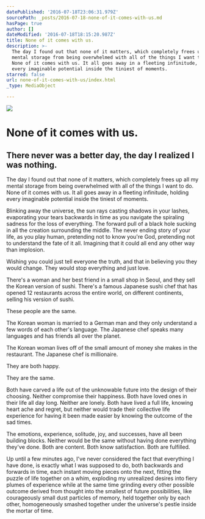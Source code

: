 ```yaml
---
datePublished: '2016-07-18T23:06:31.979Z'
sourcePath: _posts/2016-07-18-none-of-it-comes-with-us.md
hasPage: true
author: []
dateModified: '2016-07-18T18:15:20.987Z'
title: None of it comes with us.
description: >-
  The day I found out that none of it matters, which completely frees up all my
  mental storage from being overwhelmed with all of the things I want to do.
  None of it comes with us. It all goes away in a fleeting infinitude, holding
  every imaginable potential inside the tiniest of moments.
starred: false
url: none-of-it-comes-with-us/index.html
_type: MediaObject

---
```

![](https://the-grid-user-content.s3-us-west-2.amazonaws.com/2945adf9-718a-48bf-b9a4-2fab0d1c1925.jpg)

# **None of it comes with us.**

## There never was a better day, the day I realized I was nothing.

The day I found out that none of it matters, which completely frees up all my mental storage from being overwhelmed with all of the things I want to do. None of it comes with us. It all goes away in a fleeting infinitude, holding every imaginable potential inside the tiniest of moments.

Blinking away the universe, the sun rays casting shadows in your lashes, evaporating your tears backwards in time as you navigate the spiraling sadness for the loss of everything. The forward pull of a black hole sucking in all the creation surrounding the middle. The never ending story of your life, as you play human, pretending not to know you're God, pretending not to understand the fate of it all. Imagining that it could all end any other way than implosion.

Wishing you could just tell everyone the truth, and that in believing you they would change. They would stop everything and just love.

There's a woman and her best friend in a small shop in Seoul, and they sell the Korean version of sushi. There's a famous Japanese sushi chef that has opened 12 restaurants across the entire world, on different continents, selling his version of sushi.

These people are the same.

The Korean woman is married to a German man and they only understand a few words of each other's language. The Japanese chef speaks many languages and has friends all over the planet.

The Korean woman lives off of the small amount of money she makes in the restaurant. The Japanese chef is millionaire.

They are both happy.

They are the same.

Both have carved a life out of the unknowable future into the design of their choosing. Neither compromise their happiness. Both have loved ones in their life all day long. Neither are lonely. Both have lived a full life, knowing heart ache and regret, but neither would trade their collective life experience for having it been made easier by knowing the outcome of the sad times.

The emotions, experience, solitude, joy, and successes, have all been building blocks. Neither would be the same without having done everything they've done. Both are content. Both know satisfaction. Both are fulfilled.

Up until a few minutes ago, I've never considered the fact that everything I have done, is exactly what I was supposed to do, both backwards and forwards in time, each instant moving pieces onto the next, fitting the puzzle of life together on a whim, exploding my unrealized desires into fiery plumes of experience while at the same time grinding every other possible outcome derived from thought into the smallest of future possibilities, like courageously small dust particles of memory, held together only by each other, homogeneously smashed together under the universe's pestle inside the mortar of time.